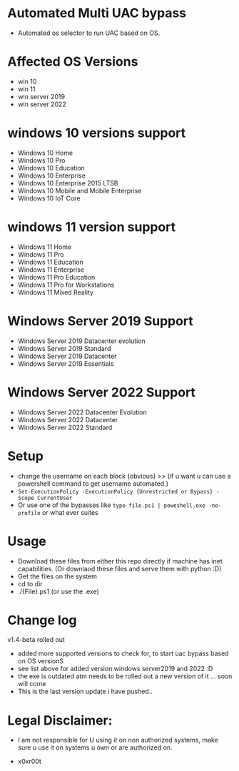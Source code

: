 # Automated Multi UAC bypass 

* Automated os selector to run UAC based on OS.

# Affected OS Versions

* win 10 
* win 11 
* win server 2019
* win server 2022

# windows 10 versions support 

*    Windows 10 Home
*    Windows 10 Pro
*    Windows 10 Education
*    Windows 10 Enterprise
*    Windows 10 Enterprise 2015 LTSB
*    Windows 10 Mobile and Mobile Enterprise
*    Windows 10 IoT Core


# windows 11 version support

*    Windows 11 Home
*    Windows 11 Pro
*    Windows 11 Education
*    Windows 11 Enterprise
*    Windows 11 Pro Education
*    Windows 11 Pro for Workstations
*    Windows 11 Mixed Reality

# Windows Server 2019 Support
*    Windows Server 2019 Datacenter evolution
*    Windows Server 2019 Standard
*    Windows Server 2019 Datacenter
*    Windows Server 2019 Essentials

# Windows Server 2022 Support
*    Windows Server 2022 Datacenter Evolution
*    Windows Server 2022 Datacenter
*    Windows Server 2022 Standard 

# Setup 
* change the username on each block {obvious} >> (if u want u can use a powershell command to get username automated.)
* `Set-ExecutionPolicy -ExecutionPolicy {Unrestricted or Bypass} -Scope CurrentUser`   
* Or use one of the bypasses like `type file.ps1 | poweshell.exe -no-profile` or what ever suites


# Usage
* Download these files from either this repo directly if machine has inet capabilities. (Or downlaod these files and serve them with python :D)
* Get the files on the system 
* cd to dir
* ./{File}.ps1 (or use the .exe)


# Change log 
v1.4-beta rolled out

* added more supported versions to check for, to start uac bypass based on OS versionS
* see list above for added version windows server2019 and 2022 :D
* the exe is outdated atm needs to be rolled out a new version of it ... soon will come
* This is the last version update i have pushed..
 
# Legal Disclaimer: 
* I am not responsible for U using it on non authorized systems, make sure u use it on systems u own or are authorized on. 

* x0xr00t 



